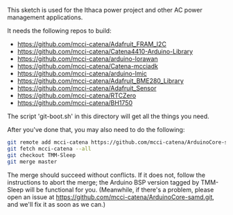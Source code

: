 This sketch is used for the Ithaca power project and other AC power management applications.

It needs the following repos to build:
*  https://github.com/mcci-catena/Adafruit_FRAM_I2C
*  https://github.com/mcci-catena/Catena4410-Arduino-Library
*  https://github.com/mcci-catena/arduino-lorawan
*  https://github.com/mcci-catena/Catena-mcciadk
*  https://github.com/mcci-catena/arduino-lmic
*  https://github.com/mcci-catena/Adafruit_BME280_Library
*  https://github.com/mcci-catena/Adafruit_Sensor
*  https://github.com/mcci-catena/RTCZero
*  https://github.com/mcci-catena/BH1750

The script 'git-boot.sh' in this directory will get all the things you need.

After you've done that, you may also need to do the following:

```bash
git remote add mcci-catena https://github.com/mcci-catena/ArduinoCore-samd.git
git fetch mcci-catena --all
git checkout TMM-Sleep
git merge master
```
The merge should succeed without conflicts.  If it does not, follow the instructions to abort the merge; the Arduino BSP version tagged by TMM-Sleep will be functional for you. (Meanwhile, if there's a problem, please open an issue at https://github.com/mcci-catena/ArduinoCore-samd.git, and we'll fix it as soon as we can.)

